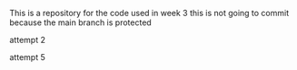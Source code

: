 This is a repository for the code used in week 3
this is not going to commit because the main branch is protected

attempt 2

attempt 5 
